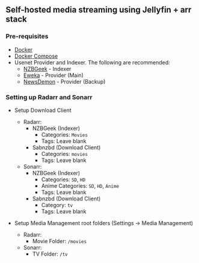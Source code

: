## Self-hosted media streaming using Jellyfin + arr stack

### Pre-requisites
- [Docker](https://docs.docker.com/get-docker/)
- [Docker Compose](https://docs.docker.com/compose/install/)
- Usenet Provider and Indexer. The following are recommended:
    * [NZBGeek](https://nzbgeek.info/register) - Indexer
    * [Eweka](https://www.eweka.nl/en) - Provider (Main)
    * [NewsDemon](https://www.newsdemon.com/) - Provider (Backup)

### Setting up Radarr and Sonarr

* Setup Download Client
    * Radarr:
        * NZBGeek (Indexer)
            * Categories: `Movies`
            * Tags: Leave blank
        * Sabnzbd (Download Client)
            * Categories: `movies`
            * Tags: Leave blank
    * Sonarr:
        * NZBGeek (Indexer)
            * Categories: `SD`, `HD`
            * Anime Categories: `SD`, `HD`, `Anime`
            * Tags: Leave blank
        * Sabnzbd (Download Client)
            * Category: `tv`
            * Tags: Leave blank

* Setup Media Management root folders (Settings -> Media Management)
    * Radarr:
        * Movie Folder: `/movies`
    * Sonarr:
        * TV Folder: `/tv`